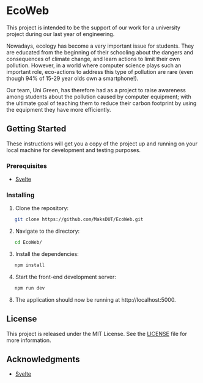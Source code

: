 # EcoWeb

This project is intended to be the support of our work for a university project during our last year of engineering.

Nowadays, ecology has become a very important issue for students. They are educated from the beginning of their schooling about the dangers and consequences of climate change, and learn actions to limit their own pollution. However, in a world where computer science plays such an important role, eco-actions to address this type of pollution are rare (even though 94% of 15-29 year olds own a smartphone!). 

Our team, Uni Green, has therefore had as a project to raise awareness among students about the pollution caused by computer equipment; with the ultimate goal of teaching them to reduce their carbon footprint by using the equipment they have more efficiently.



## Getting Started

These instructions will get you a copy of the project up and running on your local machine for development and testing purposes.

### Prerequisites

- [Svelte](https://github.com/sveltejs/svelte)

### Installing

1. Clone the repository:
```bash
   git clone https://github.com/MaksDUT/EcoWeb.git
```

2. Navigate to the directory:
```bash
   cd EcoWeb/
```

3. Install the dependencies:
```bash
   npm install
```

4. Start the front-end development server:
```bash
   npm run dev
```


8. The application should now be running at http://localhost:5000.


## License

This project is released under the MIT License. See the [LICENSE](LICENSE) file for more information.

## Acknowledgments

- [Svelte](https://svelte.dev/)
